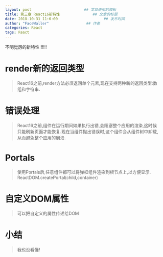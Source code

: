 ```yaml
---
layout: post                        ## 文章使用的模板
title: 第三章 React16新特性 				## 文章的标题
date: 2018-10-31 11:6:00					 ## 发布时间
author: "FaceWaller"                 ## 作者
categories: React
tags: React
---
```



不明觉厉的新特性 !!!!!

# render新的返回类型
>React16之前,render方法必须返回单个元素,现在支持两种新的返回类型:数组和字符串.


# 错误处理
>React16之前,组件在运行期间如果执行出错,会阻塞整个应用的渲染,这时候只能刷新页面才能恢复.现在当组件抛出错误时,这个组件会从组件树中卸载,从而避免整个应用的崩溃.

# Portals
>使用Portals后,任意组件都可以将弹框组件渲染到根节点上,以方便显示.
	ReactDOM.createPortal(child,container)

# 自定义DOM属性
>可以把自定义的属性传递给DOM

# 小结
>我也没看懂!